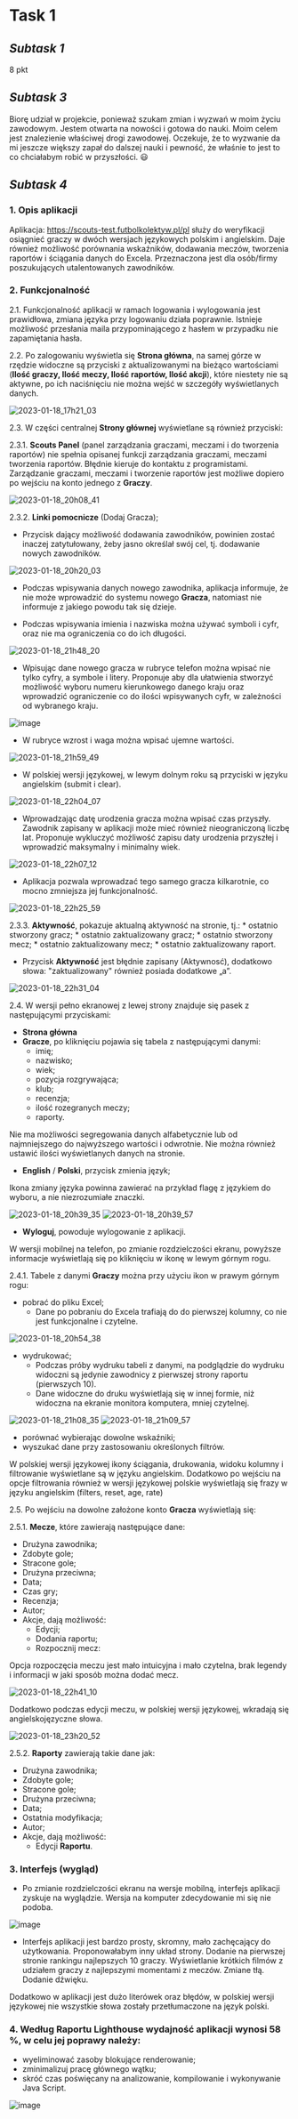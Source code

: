 # Task 1  


## *Subtask 1*

8 pkt

## *Subtask 3*

Biorę udział w projekcie, ponieważ szukam zmian i wyzwań w moim życiu zawodowym. Jestem otwarta na nowości i gotowa do nauki. Moim celem jest znalezienie właściwej drogi zawodowej. Oczekuje, że to wyzwanie da mi jeszcze większy zapał do dalszej nauki i pewność, że właśnie to jest to co chciałabym robić w przyszłości. 	:smiley:

## *Subtask 4*

### 1. Opis aplikacji

Aplikacja:  https://scouts-test.futbolkolektyw.pl/pl służy do weryfikacji osiągnieć graczy w dwóch wersjach językowych polskim i angielskim. Daje również możliwość porównania wskaźników, dodawania meczów, tworzenia raportów i ściągania danych do Excela. Przeznaczona jest dla osób/firmy poszukujących utalentowanych zawodników.

### 2. Funkcjonalność

2.1. Funkcjonalność aplikacji w ramach logowania i wylogowania jest prawidłowa, zmiana języka przy logowaniu działa poprawnie. Istnieje możliwość przesłania maila przypominającego z hasłem w przypadku nie zapamiętania hasła.

2.2. Po zalogowaniu wyświetla się **Strona główna**, na samej górze w rzędzie widoczne są przyciski z aktualizowanymi na bieżąco wartościami (**Ilość graczy, Ilość meczy, Ilość raportów, Ilość akcji**), które niestety nie są aktywne, po ich naciśnięciu nie można wejść w szczegóły wyświetlanych danych.

![2023-01-18_17h21_03](https://user-images.githubusercontent.com/122534768/213235825-457766a5-19b2-4481-86bb-c5c4b964f9b2.png)

2.3.	W części centralnej **Strony głównej** wyświetlane są również przyciski:

2.3.1. **Scouts Panel** (panel zarządzania graczami, meczami i do tworzenia raportów) nie spełnia opisanej funkcji zarządzania graczami, meczami tworzenia raportów. Błędnie kieruje do kontaktu z programistami. Zarządzanie graczami, meczami i tworzenie raportów jest możliwe dopiero po wejściu na konto jednego z **Graczy**.

![2023-01-18_20h08_41](https://user-images.githubusercontent.com/122534768/213273420-eef8aeb0-514f-462a-a63b-eb7e78ec81dd.png)

2.3.2. **Linki pomocnicze** (Dodaj Gracza);

* Przycisk dający możliwość dodawania zawodników, powinien zostać inaczej zatytułowany, żeby jasno określał swój cel, tj. dodawanie nowych zawodników.

![2023-01-18_20h20_03](https://user-images.githubusercontent.com/122534768/213274664-373ccb33-4353-4e65-9f9c-0a2f978843ee.png)

* Podczas wpisywania danych nowego zawodnika, aplikacja informuje, że nie może wprowadzić do systemu nowego **Gracza**, natomiast nie informuje z jakiego powodu        tak się dzieje. 

* Podczas wpisywania imienia i nazwiska można używać symboli i cyfr, oraz nie ma ograniczenia co do ich długości.

![2023-01-18_21h48_20](https://user-images.githubusercontent.com/122534768/213291547-da236eb5-7200-4c36-9062-bace55ecdeef.png)

* Wpisując dane nowego gracza w rubryce telefon można wpisać nie tylko cyfry, a symbole i litery. Proponuje aby dla ułatwienia stworzyć możliwość wyboru numeru kierunkowego danego kraju oraz wprowadzić ograniczenie co do ilości wpisywanych cyfr, w zależności od wybranego kraju.

![image](https://user-images.githubusercontent.com/122534768/213292227-6a523131-7970-4f41-a666-336bae2b6ff4.png)

* W rubryce wzrost i waga można wpisać ujemne wartości.

![2023-01-18_21h59_49](https://user-images.githubusercontent.com/122534768/213293762-2725a082-4280-4f96-bbf7-309a6209100d.png)

* W polskiej wersji językowej, w lewym dolnym roku są przyciski w języku angielskim (submit i clear).

![2023-01-18_22h04_07](https://user-images.githubusercontent.com/122534768/213294307-6ee08930-287d-4ebc-a92a-0683cfc778c0.png)

* Wprowadzając datę urodzenia gracza można wpisać czas przyszły. Zawodnik zapisany w aplikacji może mieć również nieograniczoną liczbę lat. Proponuje wykluczyć            możliwość zapisu daty urodzenia przyszłej i wprowadzić maksymalny i minimalny wiek.

![2023-01-18_22h07_12](https://user-images.githubusercontent.com/122534768/213297787-b75279b8-5235-4bc2-8bbe-d98ab93129d7.png)

 * Aplikacja pozwala wprowadzać tego samego gracza kilkarotnie, co mocno zmniejsza jej funkcjonalność.

![2023-01-18_22h25_59](https://user-images.githubusercontent.com/122534768/213298512-d9c651c9-d1c5-440c-8b14-f1b088c5a8f9.png)

  2.3.3. **Aktywność**, pokazuje aktualną aktywność na stronie, tj.:
     * ostatnio stworzony gracz;
     * ostatnio zaktualizowany gracz;
     * ostatnio stworzony mecz;
     * ostatnio zaktualizowany mecz;
     * ostatnio zaktualizowany raport.
     
* Przycisk **Aktywność** jest błędnie zapisany (Aktywnosć), dodatkowo słowa: "zaktualizowany" również posiada dodatkowe „a”.

![2023-01-18_22h31_04](https://user-images.githubusercontent.com/122534768/213299609-8a69b429-ed84-470e-aaf8-3d934cedd801.png)

2.4.	 W wersji pełno ekranowej z lewej strony znajduje się pasek z następującymi przyciskami:
*	**Strona główna** 
*	**Gracze**, po kliknięciu pojawia się tabela z następującymi danymi:
     *	imię;
     *	nazwisko;
     *	wiek;
     *	pozycja rozgrywająca;
     *	klub;
     *	recenzja;
     *	ilość rozegranych meczy;
     *	raporty.
     
Nie ma możliwości segregowania danych alfabetycznie lub od najmniejszego do najwyższego wartości i odwrotnie. Nie można również ustawić ilości wyświetlanych danych na stronie.
          
* **English** / **Polski**, przycisk zmienia język;

Ikona zmiany języka powinna zawierać na przykład flagę z językiem do wyboru, a nie niezrozumiałe znaczki.

![2023-01-18_20h39_35](https://user-images.githubusercontent.com/122534768/213278898-ad847c88-7c66-4212-8cb5-a328edc1cf6c.png)
![2023-01-18_20h39_57](https://user-images.githubusercontent.com/122534768/213278935-d908492f-93b0-410c-8d02-d45a6cd748ec.png)

*	**Wyloguj**, powoduje wylogowanie z aplikacji.

W wersji mobilnej na telefon, po zmianie rozdzielczości ekranu, powyższe informacje wyświetlają się po kliknięciu w ikonę w lewym górnym rogu. 

2.4.1.	Tabele z danymi **Graczy** można przy użyciu ikon w prawym górnym rogu:
* pobrać do pliku Excel;
     * Dane po pobraniu do Excela trafiają do do pierwszej kolumny, co nie jest funkcjonalne i czytelne.

![2023-01-18_20h54_38](https://user-images.githubusercontent.com/122534768/213282540-c4fc4ac0-ea51-4613-948f-2f0bde39b566.png)

* wydrukować;
     * Podczas próby wydruku tabeli z danymi, na podglądzie do wydruku widoczni są jedynie zawodnicy z pierwszej strony raportu (pierwszych 10).
     * Dane widoczne do druku wyświetlają się w innej formie, niż widoczna na ekranie monitora komputera, mniej czytelnej.

![2023-01-18_21h08_35](https://user-images.githubusercontent.com/122534768/213285230-a94b3343-23a9-4b6d-9200-316450b57e39.png)
![2023-01-18_21h09_57](https://user-images.githubusercontent.com/122534768/213285261-05d363b4-d156-4dda-9d0c-a26c3b5a3663.png)

* porównać wybierając dowolne wskaźniki;
* wyszukać dane przy zastosowaniu określonych filtrów.

W polskiej wersji językowej ikony ściągania, drukowania, widoku kolumny i filtrowanie wyświetlane są w języku angielskim. Dodatkowo po wejściu na opcje filtrowania również w wersji językowej polskie wyświetlają się frazy w języku angielskim (filters, reset, age, rate)

2.5.	Po wejściu na dowolne założone konto **Gracza** wyświetlają się:

2.5.1.	**Mecze**, które zawierają następujące dane:
* Drużyna zawodnika;
* Zdobyte gole;
* Stracone gole;
* Drużyna przeciwna;
* Data;
* Czas gry;
* Recenzja;
* Autor;
* Akcje, dają możliwość:
     * Edycji;
     * Dodania raportu;
     * Rozpocznij mecz:
     
Opcja rozpoczęcia meczu jest mało intuicyjna i mało czytelna, brak legendy i informacji w jaki sposób można dodać mecz.

![2023-01-18_22h41_10](https://user-images.githubusercontent.com/122534768/213301434-fa4bbde9-851c-44fb-a568-d6a420390eeb.png)

Dodatkowo podczas edycji meczu, w polskiej wersji językowej, wkradają się angielskojęzyczne słowa.

![2023-01-18_23h20_52](https://user-images.githubusercontent.com/122534768/213309007-2625b2e3-18ef-4ecd-ae15-224f4cff48b2.png)

2.5.2. **Raporty** zawierają takie dane jak:
* Drużyna zawodnika;
* Zdobyte gole;
* Stracone gole;
* Drużyna przeciwna;
* Data;
* Ostatnia modyfikacja;
* Autor;
* Akcje, dają możliwość:
     * Edycji **Raportu**.

### 3.	Interfejs (wygląd)

* Po zmianie rozdzielczości ekranu na wersje mobilną, interfejs aplikacji zyskuje na wyglądzie. Wersja na komputer zdecydowanie mi się nie podoba.

![image](https://user-images.githubusercontent.com/122534768/213310605-1dde6160-9f81-4f7d-a5bf-6ecfcf659883.png)

* Interfejs aplikacji jest bardzo prosty, skromny, mało zachęcający do użytkowania. Proponowałabym inny układ strony. Dodanie na pierwszej stronie rankingu najlepszych 10 graczy. Wyświetlanie krótkich filmów z udziałem graczy z najlepszymi momentami z meczów. Zmiane tłą. Dodanie dźwięku.

Dodatkowo w aplikacji jest dużo literówek oraz błędów, w polskiej wersji językowej nie wszystkie słowa zostały przetłumaczone na język polski.

### 4.	Według Raportu Lighthouse wydajność aplikacji wynosi 58 %, w celu jej poprawy należy:

* wyeliminować zasoby blokujące renderowanie;
* zminimalizuj pracę głównego wątku;
* skróć czas poświęcany na analizowanie, kompilowanie i wykonywanie Java Script.

![image](https://user-images.githubusercontent.com/122534768/213310258-512d270d-1285-4585-afce-0546c74e6bbe.png)

